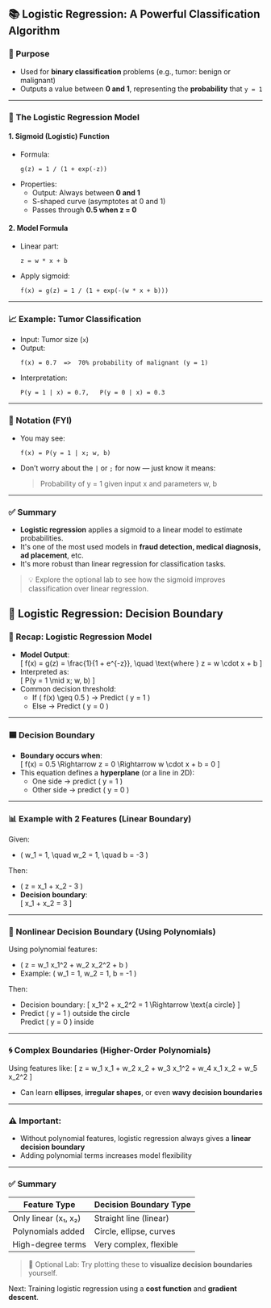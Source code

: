## 📚 Logistic Regression: A Powerful Classification Algorithm

### 🔸 Purpose

- Used for **binary classification** problems (e.g., tumor: benign or malignant)
- Outputs a value between **0 and 1**, representing the **probability** that `y = 1`

---

### 🧮 The Logistic Regression Model

#### 1. **Sigmoid (Logistic) Function**

- Formula:
  ```
  g(z) = 1 / (1 + exp(-z))
  ```
- Properties:
  - Output: Always between **0 and 1**
  - S-shaped curve (asymptotes at 0 and 1)
  - Passes through **0.5 when z = 0**

#### 2. **Model Formula**

- Linear part:
  ```
  z = w * x + b
  ```
- Apply sigmoid:
  ```
  f(x) = g(z) = 1 / (1 + exp(-(w * x + b)))
  ```

---

### 📈 Example: Tumor Classification

- Input: Tumor size (`x`)
- Output:
  ```
  f(x) = 0.7  =>  70% probability of malignant (y = 1)
  ```
- Interpretation:
  ```
  P(y = 1 | x) = 0.7,   P(y = 0 | x) = 0.3
  ```

---

### 🔹 Notation (FYI)

- You may see:
  ```
  f(x) = P(y = 1 | x; w, b)
  ```
- Don’t worry about the `|` or `;` for now — just know it means:
  > Probability of y = 1 given input x and parameters w, b

---

### ✅ Summary

- **Logistic regression** applies a sigmoid to a linear model to estimate probabilities.
- It's one of the most used models in **fraud detection, medical diagnosis, ad placement**, etc.
- It's more robust than linear regression for classification tasks.

> 💡 Explore the optional lab to see how the sigmoid improves classification over linear regression.

## 🎯 Logistic Regression: Decision Boundary

### 🔁 Recap: Logistic Regression Model

- **Model Output**:  
  \[
  f(x) = g(z) = \frac{1}{1 + e^{-z}}, \quad \text{where } z = w \cdot x + b
  \]
- Interpreted as:  
  \[
  P(y = 1 \mid x; w, b)
  \]
- Common decision threshold:
  - If \( f(x) \geq 0.5 \) → Predict \( y = 1 \)
  - Else → Predict \( y = 0 \)

---

### 🟦 Decision Boundary

- **Boundary occurs when**:  
  \[
  f(x) = 0.5 \Rightarrow z = 0 \Rightarrow w \cdot x + b = 0
  \]
- This equation defines a **hyperplane** (or a line in 2D):
  - One side → predict \( y = 1 \)
  - Other side → predict \( y = 0 \)

---

### 📊 Example with 2 Features (Linear Boundary)

Given:

- \( w_1 = 1, \quad w_2 = 1, \quad b = -3 \)

Then:

- \( z = x_1 + x_2 - 3 \)
- **Decision boundary**:  
  \[
  x_1 + x_2 = 3
  \]

---

### 🔁 Nonlinear Decision Boundary (Using Polynomials)

Using polynomial features:

- \( z = w_1 x_1^2 + w_2 x_2^2 + b \)
- Example: \( w_1 = 1, w_2 = 1, b = -1 \)

Then:

- Decision boundary:
  \[
  x_1^2 + x_2^2 = 1 \Rightarrow \text{a circle}
  \]
- Predict \( y = 1 \) outside the circle  
  Predict \( y = 0 \) inside

---

### 🌀 Complex Boundaries (Higher-Order Polynomials)

Using features like:
\[
z = w_1 x_1 + w_2 x_2 + w_3 x_1^2 + w_4 x_1 x_2 + w_5 x_2^2
\]

- Can learn **ellipses**, **irregular shapes**, or even **wavy decision boundaries**

---

### ⚠️ Important:

- Without polynomial features, logistic regression always gives a **linear decision boundary**
- Adding polynomial terms increases model flexibility

---

### ✅ Summary

| Feature Type         | Decision Boundary Type  |
| -------------------- | ----------------------- |
| Only linear (x₁, x₂) | Straight line (linear)  |
| Polynomials added    | Circle, ellipse, curves |
| High-degree terms    | Very complex, flexible  |

> 📌 Optional Lab: Try plotting these to **visualize decision boundaries** yourself.

Next: Training logistic regression using a **cost function** and **gradient descent**.
